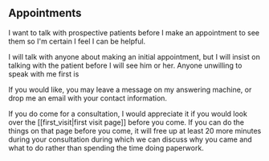 ## Appointments
I want to talk with prospective patients before I make an appointment to see them so I'm certain I feel I can be helpful.

I will talk with anyone about making an initial appointment, but I will insist on talking with the patient before I will see him or her. Anyone unwilling to speak with me first is 

If you would like, you may leave a message on my answering machine, or drop me an email with your contact information.

If you do come for a consultation, I would appreciate it if you would look over the [[first_visit|first visit page]] before you come. If you can do the things on that page before you come, it will free up at least 20 more minutes during your consultation during which we can discuss why you came and what to do rather than spending the time doing
paperwork.
